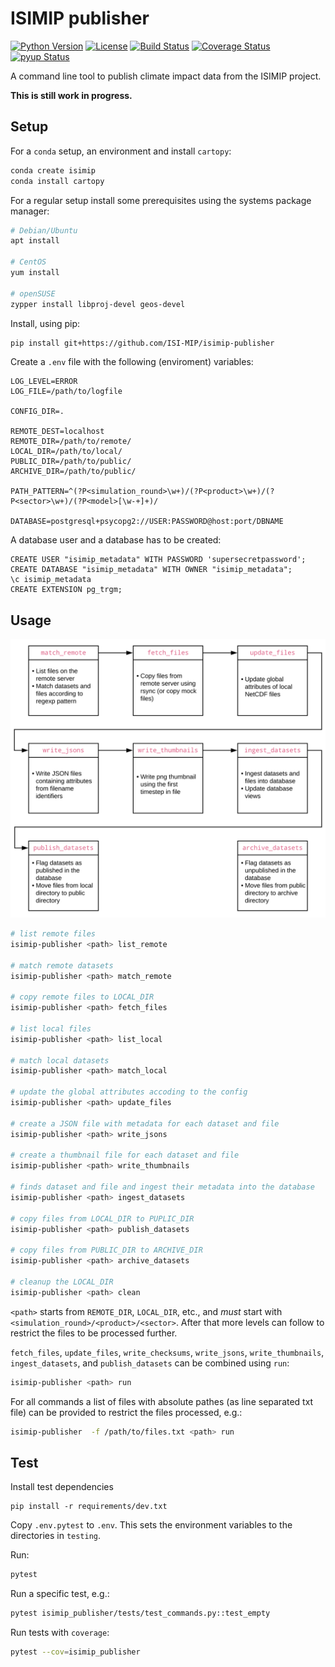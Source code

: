 ISIMIP publisher
================

[![Python Version](https://img.shields.io/badge/python-3.6|3.7|3.8-blue)](https://www.python.org/)
[![License](https://img.shields.io/badge/License-MIT-green)](https://github.com/ISI-MIP/isimip-publisher/blob/master/LICENSE)
[![Build Status](https://travis-ci.org/ISI-MIP/isimip-publisher.svg?branch=master)](https://travis-ci.org/ISI-MIP/isimip-publisher)
[![Coverage Status](https://coveralls.io/repos/github/ISI-MIP/isimip-publisher/badge.svg?branch=master)](https://coveralls.io/github/ISI-MIP/isimip-publisher?branch=master)
[![pyup Status](https://pyup.io/repos/github/ISI-MIP/isimip-publisher/shield.svg)](https://pyup.io/repos/github/ISI-MIP/isimip-publisher/)

A command line tool to publish climate impact data from the ISIMIP project.

**This is still work in progress.**

Setup
-----

For a `conda` setup, an environment and install `cartopy`:

```bash
conda create isimip
conda install cartopy
```

For a regular setup install some prerequisites using the systems package manager:

```bash
# Debian/Ubuntu
apt install

# CentOS
yum install

# openSUSE
zypper install libproj-devel geos-devel
```

Install, using pip:

```bash
pip install git+https://github.com/ISI-MIP/isimip-publisher
```

Create a `.env` file with the following (enviroment) variables:

```
LOG_LEVEL=ERROR
LOG_FILE=/path/to/logfile

CONFIG_DIR=.

REMOTE_DEST=localhost
REMOTE_DIR=/path/to/remote/
LOCAL_DIR=/path/to/local/
PUBLIC_DIR=/path/to/public/
ARCHIVE_DIR=/path/to/public/

PATH_PATTERN=^(?P<simulation_round>\w+)/(?P<product>\w+)/(?P<sector>\w+)/(?P<model>[\w-+]+)/

DATABASE=postgresql+psycopg2://USER:PASSWORD@host:port/DBNAME
```

A database user and a database has to be created:

```pgsql
CREATE USER "isimip_metadata" WITH PASSWORD 'supersecretpassword';
CREATE DATABASE "isimip_metadata" WITH OWNER "isimip_metadata";
\c isimip_metadata
CREATE EXTENSION pg_trgm;
```

Usage
-----

<p align="center">
  <img width="600" src="overview.svg">
</p>

```bash
# list remote files
isimip-publisher <path> list_remote

# match remote datasets
isimip-publisher <path> match_remote

# copy remote files to LOCAL_DIR
isimip-publisher <path> fetch_files

# list local files
isimip-publisher <path> list_local

# match local datasets
isimip-publisher <path> match_local

# update the global attributes accoding to the config
isimip-publisher <path> update_files

# create a JSON file with metadata for each dataset and file
isimip-publisher <path> write_jsons

# create a thumbnail file for each dataset and file
isimip-publisher <path> write_thumbnails

# finds dataset and file and ingest their metadata into the database
isimip-publisher <path> ingest_datasets

# copy files from LOCAL_DIR to PUPLIC_DIR
isimip-publisher <path> publish_datasets

# copy files from PUBLIC_DIR to ARCHIVE_DIR
isimip-publisher <path> archive_datasets

# cleanup the LOCAL_DIR
isimip-publisher <path> clean
```

`<path>` starts from `REMOTE_DIR`, `LOCAL_DIR`, etc., and *must* start with `<simulation_round>/<product>/<sector>`. After that more levels can follow to restrict the files to be processed further.

`fetch_files`, `update_files`, `write_checksums`, `write_jsons`, `write_thumbnails`, `ingest_datasets`, and `publish_datasets` can be combined using `run`:

```bash
isimip-publisher <path> run
```

For all commands a list of files with absolute pathes (as line separated txt file) can be provided to restrict the files processed, e.g.:

```bash
isimip-publisher  -f /path/to/files.txt <path> run
```

Test
----

Install test dependencies

```
pip install -r requirements/dev.txt
```

Copy `.env.pytest` to `.env`. This sets the environment variables to the directories in `testing`.

Run:

```bash
pytest
```

Run a specific test, e.g.:

```bash
pytest isimip_publisher/tests/test_commands.py::test_empty
```

Run tests with `coverage`:

```bash
pytest --cov=isimip_publisher
```
